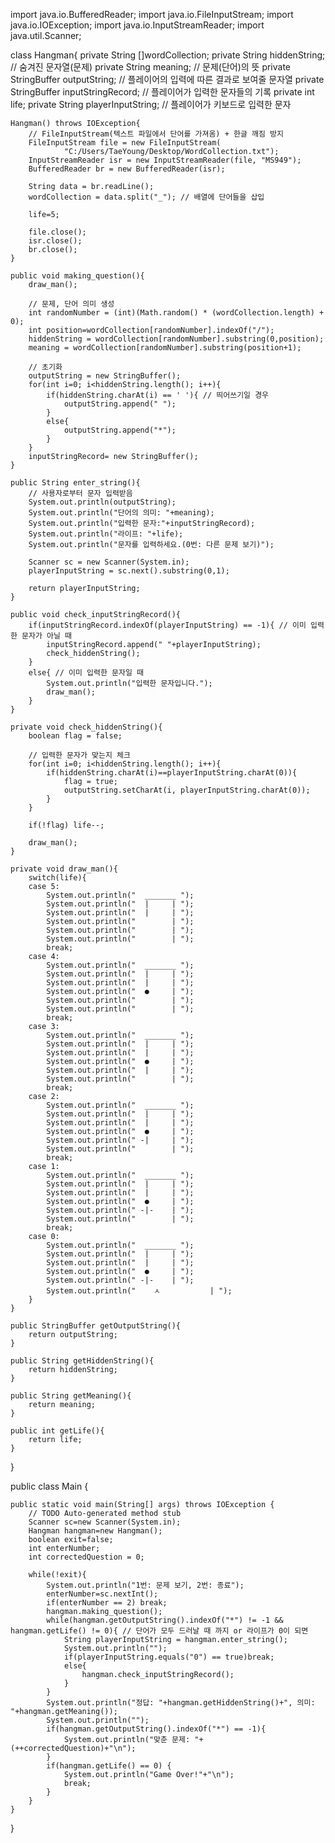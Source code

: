 import java.io.BufferedReader;
import java.io.FileInputStream;
import java.io.IOException;
import java.io.InputStreamReader;
import java.util.Scanner;

class Hangman{
private String []wordCollection;
private String hiddenString; // 숨겨진 문자열(문제)
private String meaning; // 문제(단어)의 뜻
private StringBuffer outputString; // 플레이어의 입력에 따른 결과로 보여줄 문자열
private StringBuffer inputStringRecord; // 플레이어가 입력한 문자들의 기록
private int life;
private String playerInputString; // 플레이어가 키보드로 입력한 문자

    Hangman() throws IOException{
        // FileInputStream(텍스트 파일에서 단어를 가져옴) + 한글 깨짐 방지
        FileInputStream file = new FileInputStream(
                "C:/Users/TaeYoung/Desktop/WordCollection.txt");
        InputStreamReader isr = new InputStreamReader(file, "MS949");
        BufferedReader br = new BufferedReader(isr);
        
        String data = br.readLine();
        wordCollection = data.split("_"); // 배열에 단어들을 삽입
        
        life=5;
 
        file.close();
        isr.close();
        br.close();
    }
    
    public void making_question(){
        draw_man();
        
        // 문제, 단어 의미 생성
        int randomNumber = (int)(Math.random() * (wordCollection.length) + 0);
        int position=wordCollection[randomNumber].indexOf("/");
        hiddenString = wordCollection[randomNumber].substring(0,position);
        meaning = wordCollection[randomNumber].substring(position+1);
        
        // 초기화
        outputString = new StringBuffer();
        for(int i=0; i<hiddenString.length(); i++){
            if(hiddenString.charAt(i) == ' '){ // 띄어쓰기일 경우
                outputString.append(" ");
            }
            else{
                outputString.append("*");
            }
        }
        inputStringRecord= new StringBuffer();
    }
    
    public String enter_string(){
        // 사용자로부터 문자 입력받음
        System.out.println(outputString);
        System.out.println("단어의 의미: "+meaning);
        System.out.println("입력한 문자:"+inputStringRecord);
        System.out.println("라이프: "+life);
        System.out.println("문자를 입력하세요.(0번: 다른 문제 보기)");
        
        Scanner sc = new Scanner(System.in);
        playerInputString = sc.next().substring(0,1);
        
        return playerInputString;
    }
    
    public void check_inputStringRecord(){
        if(inputStringRecord.indexOf(playerInputString) == -1){ // 이미 입력한 문자가 아닐 때
            inputStringRecord.append(" "+playerInputString);
            check_hiddenString();
        }
        else{ // 이미 입력한 문자일 때
            System.out.println("입력한 문자입니다.");
            draw_man();
        }
    }
    
    private void check_hiddenString(){
        boolean flag = false;
        
        // 입력한 문자가 맞는지 체크
        for(int i=0; i<hiddenString.length(); i++){
            if(hiddenString.charAt(i)==playerInputString.charAt(0)){
                flag = true;
                outputString.setCharAt(i, playerInputString.charAt(0));
            }
        }
        
        if(!flag) life--;
        
        draw_man();
    }
    
    private void draw_man(){
        switch(life){
        case 5:
            System.out.println("  _______ ");
            System.out.println("  |     | ");
            System.out.println("  |     | ");
            System.out.println("        | ");
            System.out.println("        | ");
            System.out.println("        | ");
            break;
        case 4:
            System.out.println("  _______ ");
            System.out.println("  |     | ");
            System.out.println("  |     | ");
            System.out.println("  ●     | ");
            System.out.println("        | ");
            System.out.println("        | ");
            break;
        case 3:
            System.out.println("  _______ ");
            System.out.println("  |     | ");
            System.out.println("  |     | ");
            System.out.println("  ●     | ");
            System.out.println("  |     | ");
            System.out.println("        | ");
            break;
        case 2:
            System.out.println("  _______ ");
            System.out.println("  |     | ");
            System.out.println("  |     | ");
            System.out.println("  ●     | ");
            System.out.println(" -|     | ");
            System.out.println("        | ");
            break;
        case 1:
            System.out.println("  _______ ");
            System.out.println("  |     | ");
            System.out.println("  |     | ");
            System.out.println("  ●     | ");
            System.out.println(" -|-    | ");
            System.out.println("        | ");
            break;
        case 0:
            System.out.println("  _______ ");
            System.out.println("  |     | ");
            System.out.println("  |     | ");
            System.out.println("  ●     | ");
            System.out.println(" -|-    | ");
            System.out.println("    ㅅ           | ");
        }
    }
    
    public StringBuffer getOutputString(){
        return outputString;
    }
    
    public String getHiddenString(){
        return hiddenString;
    }
    
    public String getMeaning(){
        return meaning;
    }
    
    public int getLife(){
        return life;
    }
}

public class Main {

    public static void main(String[] args) throws IOException {
        // TODO Auto-generated method stub
        Scanner sc=new Scanner(System.in);
        Hangman hangman=new Hangman();
        boolean exit=false;
        int enterNumber;
        int correctedQuestion = 0;
        
        while(!exit){
            System.out.println("1번: 문제 보기, 2번: 종료");
            enterNumber=sc.nextInt();
            if(enterNumber == 2) break;
            hangman.making_question();
            while(hangman.getOutputString().indexOf("*") != -1 && hangman.getLife() != 0){ // 단어가 모두 드러날 때 까지 or 라이프가 0이 되면
                String playerInputString = hangman.enter_string();
                System.out.println("");
                if(playerInputString.equals("0") == true)break;
                else{
                    hangman.check_inputStringRecord();
                }
            }
            System.out.println("정답: "+hangman.getHiddenString()+", 의미: "+hangman.getMeaning());
            System.out.println("");
            if(hangman.getOutputString().indexOf("*") == -1){
                System.out.println("맞춘 문제: "+(++correctedQuestion)+"\n");
            }
            if(hangman.getLife() == 0) {
                System.out.println("Game Over!"+"\n");
                break;
            }
        }
    }
}
